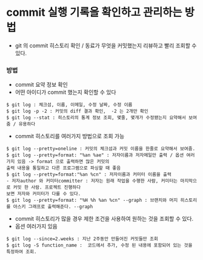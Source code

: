 # commit 실행 기록을 확인하고 관리하는 방법
- git 의 commit 히스토리 확인 / 동료가 무엇을 커밋했는지 리뷰하고 빨리 조회할 수 있다. 

### 방법
- commit 요약 정보 확인
- 어떤 아이디가 commit 했는지 확인할 수 있다
```
$ git log : 체크섬, 이름, 이메일, 수정 날짜, 수정 이름
$ git log -p -2 : 커밋의 diff 결과 확인,  -2 는 2개만 확인
$ git log --stat : 히스토리의 통계 정보 조회, 몇줄, 몇개가 수정됐는지 요약해서 보여줌 / 유용하다
```

- commit 히스토리를 여러가지 방법으로 조회 가능
```
$ git log --pretty=oneline : 커밋의 체크섬과 커밋 이름을 한줄로 요약해서 보여줌.
$ git log --pretty=format: "%an %ae" : 저자이름과 저자메일만 출력 / 옵션 여러가지 있음 -> format 으로 출력하면 많은 커밋의
출력 내용을 통일하고 다른 프로그램으로 파싱할 때 좋음
$ git log --pretty=format:"%an %cn" : 저자이름과 커미터 이름을 출력
- 저자author 와 커미터committer : 저자는 원래 작업을 수행한 사람, 커미터는 마지막으로 커밋 한 사람. 프로젝트 진행하다
보면 저자와 커미터가 다를 수 있다.
$ git log --pretty=format: "%H %h %an %cn" --graph : 브랜치와 머지 히스토리를 아스키 그래프로 출력해준다. --graph

```

- commit 히스토리가 많을 경우 제한 조건을 사용하여 원하는 것을 조회할 수 있다.
- 옵션 여러가지 있음
```
$ git log --since=2.weeks : 지난 2주동안 만들어진 커밋들만 조회
$ git log -S function_name :  코드에서 추가, 수정 된 내용에 포함되어 있는 것을 특정하여 조회.
```






